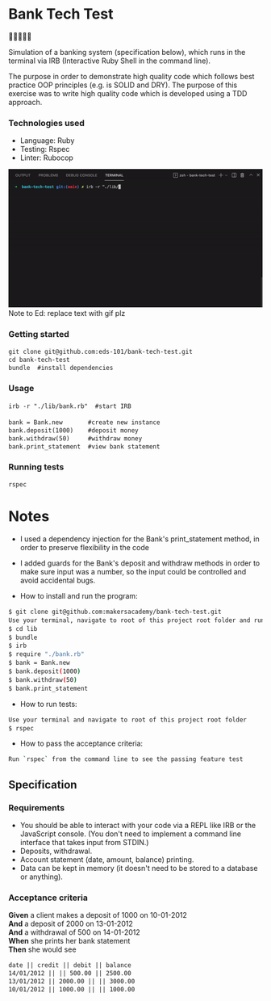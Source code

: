 Bank Tech Test
=================

💸💸💸💸💸

Simulation of a banking system (specification below), which runs in the terminal via IRB (Interactive Ruby Shell in the command line).

The purpose in order to demonstrate high quality code which follows best practice OOP principles (e.g. is SOLID and DRY). The purpose of this exercise was to write high quality code which is developed using a TDD approach. 

### Technologies used

- Language: Ruby
- Testing: Rspec
- Linter: Rubocop

![Program in action](./gif_screenshot.gif) 
Note to Ed: replace text with gif plz

### Getting started
```
git clone git@github.com:eds-101/bank-tech-test.git
cd bank-tech-test
bundle  #install dependencies
```
### Usage
```
irb -r "./lib/bank.rb"  #start IRB

bank = Bank.new       #create new instance
bank.deposit(1000)    #deposit money
bank.withdraw(50)     #withdraw money
bank.print_statement  #view bank statement
```

### Running tests
```
rspec
```



# Notes
* I used a dependency injection for the Bank's print_statement method, in order to preserve flexibility in the code
* I added guards for the Bank's deposit and withdraw methods in order to make sure input was a number, so the input could be controlled and avoid accidental bugs.

* How to install and run the program:
```sh
$ git clone git@github.com:makersacademy/bank-tech-test.git
Use your terminal, navigate to root of this project root folder and run the following commands
$ cd lib
$ bundle
$ irb
$ require "./bank.rb"
$ bank = Bank.new
$ bank.deposit(1000)
$ bank.withdraw(50)
$ bank.print_statement
```
* How to run tests:
```sh
Use your terminal and navigate to root of this project root folder
$ rspec
```

* How to pass the acceptance criteria:
```sh
Run `rspec` from the command line to see the passing feature test
```

## Specification

### Requirements

* You should be able to interact with your code via a REPL like IRB or the JavaScript console.  (You don't need to implement a command line interface that takes input from STDIN.)
* Deposits, withdrawal.
* Account statement (date, amount, balance) printing.
* Data can be kept in memory (it doesn't need to be stored to a database or anything).

### Acceptance criteria

**Given** a client makes a deposit of 1000 on 10-01-2012  
**And** a deposit of 2000 on 13-01-2012  
**And** a withdrawal of 500 on 14-01-2012  
**When** she prints her bank statement  
**Then** she would see

```
date || credit || debit || balance
14/01/2012 || || 500.00 || 2500.00
13/01/2012 || 2000.00 || || 3000.00
10/01/2012 || 1000.00 || || 1000.00
```

